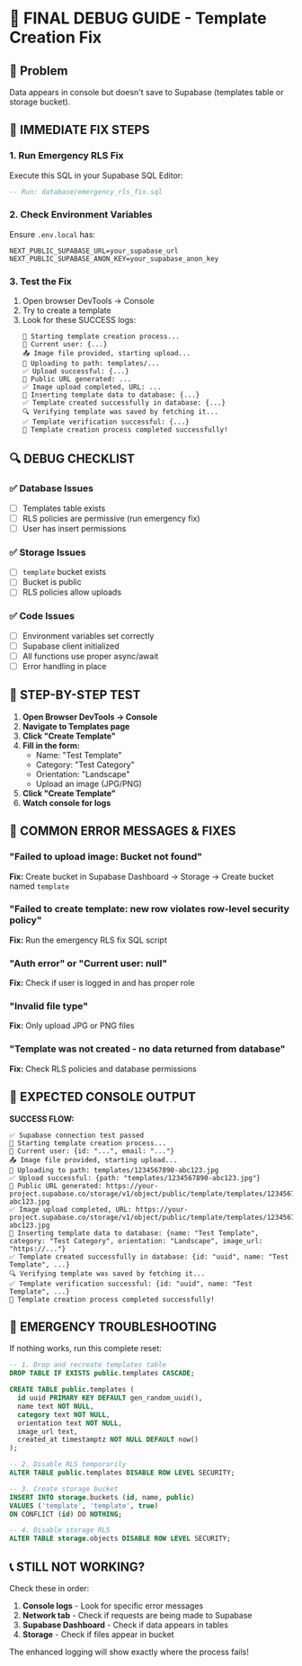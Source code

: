 # 🔧 FINAL DEBUG GUIDE - Template Creation Fix

## 🚨 Problem
Data appears in console but doesn't save to Supabase (templates table or storage bucket).

## 🚀 IMMEDIATE FIX STEPS

### 1. **Run Emergency RLS Fix**
Execute this SQL in your Supabase SQL Editor:
```sql
-- Run: database/emergency_rls_fix.sql
```

### 2. **Check Environment Variables**
Ensure `.env.local` has:
```env
NEXT_PUBLIC_SUPABASE_URL=your_supabase_url
NEXT_PUBLIC_SUPABASE_ANON_KEY=your_supabase_anon_key
```

### 3. **Test the Fix**
1. Open browser DevTools → Console
2. Try to create a template
3. Look for these SUCCESS logs:
   ```
   🚀 Starting template creation process...
   👤 Current user: {...}
   📤 Image file provided, starting upload...
   📁 Uploading to path: templates/...
   ✅ Upload successful: {...}
   🔗 Public URL generated: ...
   ✅ Image upload completed, URL: ...
   💾 Inserting template data to database: {...}
   ✅ Template created successfully in database: {...}
   🔍 Verifying template was saved by fetching it...
   ✅ Template verification successful: {...}
   🎉 Template creation process completed successfully!
   ```

## 🔍 DEBUG CHECKLIST

### ✅ Database Issues
- [ ] Templates table exists
- [ ] RLS policies are permissive (run emergency fix)
- [ ] User has insert permissions

### ✅ Storage Issues  
- [ ] `template` bucket exists
- [ ] Bucket is public
- [ ] RLS policies allow uploads

### ✅ Code Issues
- [ ] Environment variables set correctly
- [ ] Supabase client initialized
- [ ] All functions use proper async/await
- [ ] Error handling in place

## 🧪 STEP-BY-STEP TEST

1. **Open Browser DevTools → Console**
2. **Navigate to Templates page**
3. **Click "Create Template"**
4. **Fill in the form:**
   - Name: "Test Template"
   - Category: "Test Category"  
   - Orientation: "Landscape"
   - Upload an image (JPG/PNG)
5. **Click "Create Template"**
6. **Watch console for logs**

## 🚨 COMMON ERROR MESSAGES & FIXES

### "Failed to upload image: Bucket not found"
**Fix:** Create bucket in Supabase Dashboard → Storage → Create bucket named `template`

### "Failed to create template: new row violates row-level security policy"
**Fix:** Run the emergency RLS fix SQL script

### "Auth error" or "Current user: null"
**Fix:** Check if user is logged in and has proper role

### "Invalid file type"
**Fix:** Only upload JPG or PNG files

### "Template was not created - no data returned from database"
**Fix:** Check RLS policies and database permissions

## 🎯 EXPECTED CONSOLE OUTPUT

**SUCCESS FLOW:**
```
✅ Supabase connection test passed
🚀 Starting template creation process...
👤 Current user: {id: "...", email: "..."}
📤 Image file provided, starting upload...
📁 Uploading to path: templates/1234567890-abc123.jpg
✅ Upload successful: {path: "templates/1234567890-abc123.jpg"}
🔗 Public URL generated: https://your-project.supabase.co/storage/v1/object/public/template/templates/1234567890-abc123.jpg
✅ Image upload completed, URL: https://your-project.supabase.co/storage/v1/object/public/template/templates/1234567890-abc123.jpg
💾 Inserting template data to database: {name: "Test Template", category: "Test Category", orientation: "Landscape", image_url: "https://..."}
✅ Template created successfully in database: {id: "uuid", name: "Test Template", ...}
🔍 Verifying template was saved by fetching it...
✅ Template verification successful: {id: "uuid", name: "Test Template", ...}
🎉 Template creation process completed successfully!
```

## 🔧 EMERGENCY TROUBLESHOOTING

If nothing works, run this complete reset:

```sql
-- 1. Drop and recreate templates table
DROP TABLE IF EXISTS public.templates CASCADE;

CREATE TABLE public.templates (
  id uuid PRIMARY KEY DEFAULT gen_random_uuid(),
  name text NOT NULL,
  category text NOT NULL,
  orientation text NOT NULL,
  image_url text,
  created_at timestamptz NOT NULL DEFAULT now()
);

-- 2. Disable RLS temporarily
ALTER TABLE public.templates DISABLE ROW LEVEL SECURITY;

-- 3. Create storage bucket
INSERT INTO storage.buckets (id, name, public)
VALUES ('template', 'template', true)
ON CONFLICT (id) DO NOTHING;

-- 4. Disable storage RLS
ALTER TABLE storage.objects DISABLE ROW LEVEL SECURITY;
```

## 📞 STILL NOT WORKING?

Check these in order:
1. **Console logs** - Look for specific error messages
2. **Network tab** - Check if requests are being made to Supabase
3. **Supabase Dashboard** - Check if data appears in tables
4. **Storage** - Check if files appear in bucket

The enhanced logging will show exactly where the process fails!

